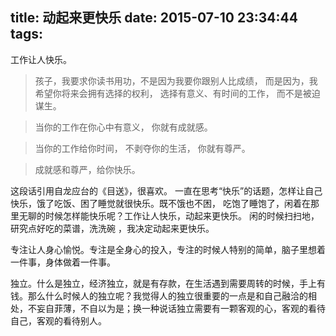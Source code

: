 title: 动起来更快乐
date: 2015-07-10 23:34:44
tags:
---
工作让人快乐。
> 孩子，我要求你读书用功，不是因为我要你跟别人比成绩，
而是因为，我希望你将来会拥有选择的权利，
选择有意义、有时间的工作，
而不是被迫谋生。

>当你的工作在你心中有意义，
你就有成就感。

>当你的工作给你时间，
不剥夺你的生活，
你就有尊严。

>成就感和尊严，给你快乐。

这段话引用自龙应台的《目送》，很喜欢。
一直在思考“快乐”的话题，怎样让自己快乐，饿了吃饭、困了睡觉就很快乐。既不饿也不困， 吃饱了睡饱了，闲着在那里无聊的时候怎样能快乐呢？工作让人快乐，动起来更快乐。
闲的时候扫扫地，研究点好吃的菜谱，洗洗碗 ，我决定动起来更快乐。

专注让人身心愉悦。专注是全身心的投入，专注的时候人特别的简单，脑子里想着一件事，身体做着一件事。

独立。什么是独立，经济独立，就是有存款，在生活遇到需要周转的时候，手上有钱。那么什么时候人的独立呢？我觉得人的独立很重要的一点是和自己融洽的相处，不妄自菲薄，不自以为是；换一种说话独立需要有一颗客观的心，客观的看待自己，客观的看待别人。
